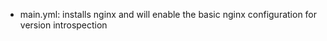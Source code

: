 * main.yml:  installs nginx and will enable the basic nginx configuration for version introspection
